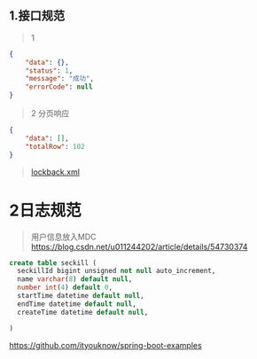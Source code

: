 

## 1.接口规范
> 1
```json
{
	"data": {},
	"status": 1,
	"message": "成功",
	"errorCode": null
}
```
> 2 分页响应
```json
{
	"data": [],
	"totalRow": 102
}
```

> [lockback.xml](https://github.com/fanhuajun/java-demo/tree/master/java-code-standard/src/main/resources/conf/logback.xml)


# 2日志规范
> 用户信息放入MDC
https://blog.csdn.net/u011244202/article/details/54730374

```sql
create table seckill (
  seckillId bigint unsigned not null auto_increment,
  name varchar(8) default null,
  number int(4) default 0,
  startTime datetime default null,
  endTime datetime default null,
  createTime datetime default null,

)
```


https://github.com/ityouknow/spring-boot-examples